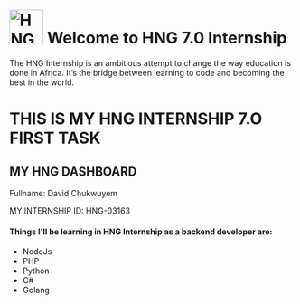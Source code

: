 # <a href ='https://board.hng.tech'><img src='https://res.cloudinary.com/joshuafolorunsho/image/upload/v1572768106/hng_logo-min.png' height='60' alt='HNG Internship Logo' /></a> Welcome to HNG 7.0 Internship

The HNG Internship is an ambitious attempt to change the way education is done in Africa. It’s the bridge between learning to code and becoming the best in the world.

# THIS IS MY HNG INTERNSHIP 7.O FIRST TASK

## MY HNG DASHBOARD
Fullname: David Chukwuyem

MY INTERNSHIP ID: HNG-03163

#### Things I'll be learning in HNG Internship as a backend developer are:
- NodeJs
- PHP
- Python
- C#
- Golang
